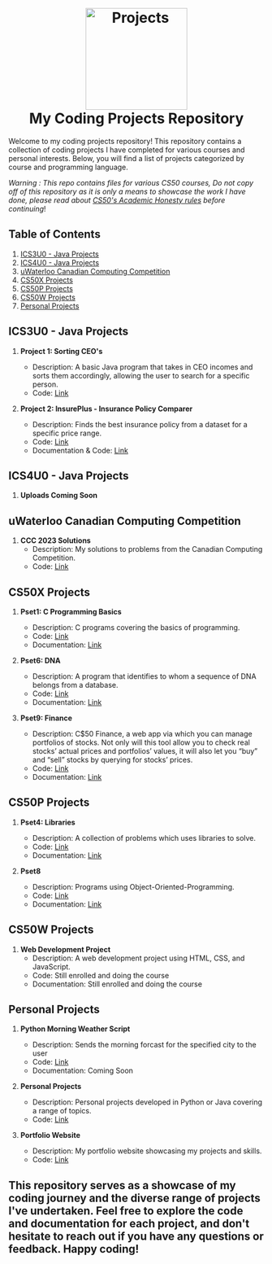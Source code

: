 <h1 align="center">
  <br>
  <a href="https://github.com/gureett/projectsList/"><img src="https://avatars.githubusercontent.com/u/114324924?v=4" alt="Projects" width="200"></a>
  <br>
  <b>My Coding Projects Repository</b>
  <br>
</h1>

Welcome to my coding projects repository! This repository contains a collection of coding projects I have completed for various courses and personal interests. Below, you will find a list of projects categorized by course and programming language.

*Warning : This repo contains files for various CS50 courses, Do not copy off of this repository as it is only a means to showcase the work I have done, please read about [CS50's Academic Honesty rules](https://cs50.harvard.edu/college/2023/fall/syllabus/#academic-honesty) before continuing*!

## Table of Contents
1. [ICS3U0 - Java Projects](#ics3u0---java-projects)
2. [ICS4U0 - Java Projects](#ics4u0---java-projects)
3. [uWaterloo Canadian Computing Competition](#uwaterloo-canadian-computing-competition)
4. [CS50X Projects](#cs50x-projects)
5. [CS50P Projects](#cs50p-projects)
6. [CS50W Projects](#cs50w-projects)
7. [Personal Projects](#personal-projects)

## ICS3U0 - Java Projects
1. **Project 1: Sorting CEO's**
   - Description: A basic Java program that takes in CEO incomes and sorts them accordingly, allowing the user to search for a specific person.
   - Code: [Link](ICS3U0/Lab8)

2. **Project 2: InsurePlus - Insurance Policy Comparer**
   - Description: Finds the best insurance policy from a dataset for a specific price range.
   - Code: [Link](https://github.com/gureett/projectsList/tree/7db78574fa744e230c01f20f0d4cf4fcfd464f39/ICS3U0/InsurePlus%20-%20Insurance%20Policy%20Comparer)
   - Documentation & Code: [Link](https://github.com/gureett/InsurePlus)

## ICS4U0 - Java Projects
1. **Uploads Coming Soon**

## uWaterloo Canadian Computing Competition
1. **CCC 2023 Solutions**
   - Description: My solutions to problems from the Canadian Computing Competition.
   - Code: [Link](uWaterloo-CCC/2023)

## CS50X Projects
1. **Pset1: C Programming Basics**
   - Description: C programs covering the basics of programming.
   - Code: [Link](cs50x/Week-1)
   - Documentation: [Link](https://cs50.harvard.edu/x/2023/psets/1/)

2. **Pset6: DNA**
   - Description: A program that identifies to whom a sequence of DNA belongs from a database.
   - Code: [Link](cs50x/Week-6/dna)
   - Documentation: [Link](https://cs50.harvard.edu/x/2023/psets/6/dna/)

3. **Pset9: Finance**
   - Description: C$50 Finance, a web app via which you can manage portfolios of stocks. Not only will this tool allow you to check real stocks’ actual prices and portfolios’ values, it will also let you “buy” and “sell” stocks by querying for stocks’ prices.
   - Code: [Link](cs50x/Week-9)
   - Documentation: [Link](https://cs50.harvard.edu/x/2023/psets/9/finance/)

## CS50P Projects
1. **Pset4: Libraries**
   - Description: A collection of problems which uses libraries to solve.
   - Code: [Link](cs50p/Week4)
   - Documentation: [Link](https://cs50.harvard.edu/python/2022/psets/4/)

2. **Pset8**
   - Description: Programs using Object-Oriented-Programming.
   - Code: [Link](cs50p/Week8)
   - Documentation: [Link](https://cs50.harvard.edu/python/2022/weeks/8/)

## CS50W Projects
1. **Web Development Project**
   - Description: A web development project using HTML, CSS, and JavaScript.
   - Code: Still enrolled and doing the course
   - Documentation: Still enrolled and doing the course

## Personal Projects
1. **Python Morning Weather Script**
   - Description: Sends the morning forcast for the specified city to the user
   - Code: [Link](Personal-Projects/Python/MorningWeather)
   - Documentation: Coming Soon

2. **Personal Projects**
   - Description: Personal projects developed in Python or Java covering a range of topics.
   - Code: [Link](https://github.com/gureett/projectsList/tree/main/Personal-Projects)

3. **Portfolio Website**
   - Description: My portfolio website showcasing my projects and skills.
   - Code: [Link](https://github.com/gureett/gureett.github.io)

This repository serves as a showcase of my coding journey and the diverse range of projects I've undertaken. Feel free to explore the code and documentation for each project, and don't hesitate to reach out if you have any questions or feedback. Happy coding!
---
